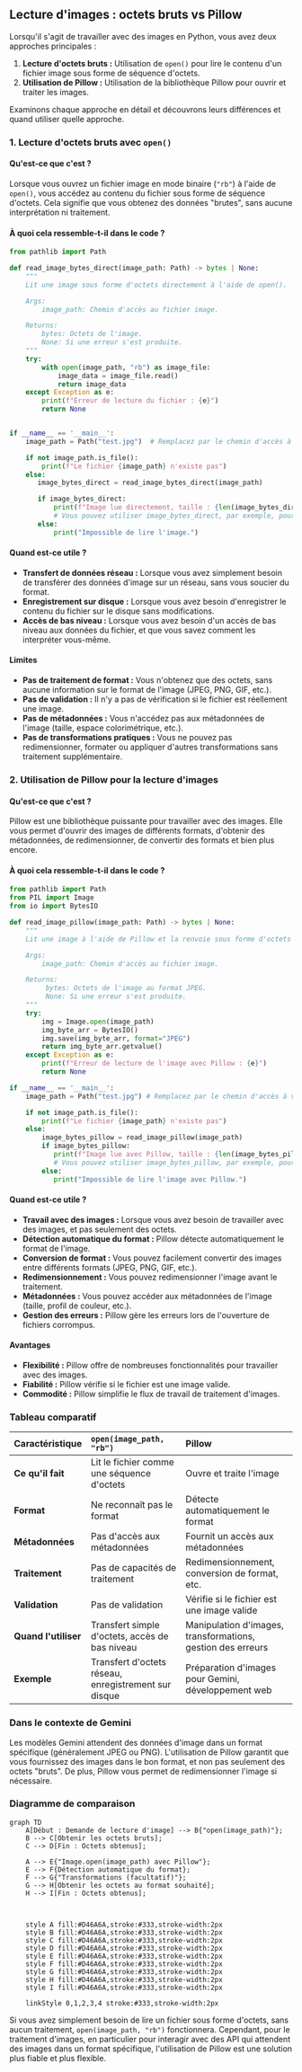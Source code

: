 ## Lecture d'images : octets bruts vs Pillow

Lorsqu'il s'agit de travailler avec des images en Python, vous avez deux approches principales :

1.  **Lecture d'octets bruts :** Utilisation de `open()` pour lire le contenu d'un fichier image sous forme de séquence d'octets.
2.  **Utilisation de Pillow :** Utilisation de la bibliothèque Pillow pour ouvrir et traiter les images.

Examinons chaque approche en détail et découvrons leurs différences et quand utiliser quelle approche.

### 1. Lecture d'octets bruts avec `open()`

#### Qu'est-ce que c'est ?

Lorsque vous ouvrez un fichier image en mode binaire (`"rb"`) à l'aide de `open()`, vous accédez au contenu du fichier sous forme de séquence d'octets. Cela signifie que vous obtenez des données "brutes", sans aucune interprétation ni traitement.

#### À quoi cela ressemble-t-il dans le code ?

```python
from pathlib import Path

def read_image_bytes_direct(image_path: Path) -> bytes | None:
    """
    Lit une image sous forme d'octets directement à l'aide de open().

    Args:
        image_path: Chemin d'accès au fichier image.

    Returns:
        bytes: Octets de l'image.
        None: Si une erreur s'est produite.
    """
    try:
        with open(image_path, "rb") as image_file:
            image_data = image_file.read()
            return image_data
    except Exception as e:
        print(f"Erreur de lecture du fichier : {e}")
        return None


if __name__ == '__main__':
    image_path = Path("test.jpg")  # Remplacez par le chemin d'accès à votre image

    if not image_path.is_file():
        print(f"Le fichier {image_path} n'existe pas")
    else:
       image_bytes_direct = read_image_bytes_direct(image_path)

       if image_bytes_direct:
           print(f"Image lue directement, taille : {len(image_bytes_direct)} octets")
           # Vous pouvez utiliser image_bytes_direct, par exemple, pour l'envoyer sur le réseau
       else:
           print("Impossible de lire l'image.")
```

#### Quand est-ce utile ?

*   **Transfert de données réseau :** Lorsque vous avez simplement besoin de transférer des données d'image sur un réseau, sans vous soucier du format.
*   **Enregistrement sur disque :** Lorsque vous avez besoin d'enregistrer le contenu du fichier sur le disque sans modifications.
*   **Accès de bas niveau :** Lorsque vous avez besoin d'un accès de bas niveau aux données du fichier, et que vous savez comment les interpréter vous-même.

#### Limites

*   **Pas de traitement de format :** Vous n'obtenez que des octets, sans aucune information sur le format de l'image (JPEG, PNG, GIF, etc.).
*   **Pas de validation :** Il n'y a pas de vérification si le fichier est réellement une image.
*   **Pas de métadonnées :** Vous n'accédez pas aux métadonnées de l'image (taille, espace colorimétrique, etc.).
*   **Pas de transformations pratiques :** Vous ne pouvez pas redimensionner, formater ou appliquer d'autres transformations sans traitement supplémentaire.

### 2. Utilisation de Pillow pour la lecture d'images

#### Qu'est-ce que c'est ?

Pillow est une bibliothèque puissante pour travailler avec des images. Elle vous permet d'ouvrir des images de différents formats, d'obtenir des métadonnées, de redimensionner, de convertir des formats et bien plus encore.

#### À quoi cela ressemble-t-il dans le code ?

```python
from pathlib import Path
from PIL import Image
from io import BytesIO

def read_image_pillow(image_path: Path) -> bytes | None:
    """
    Lit une image à l'aide de Pillow et la renvoie sous forme d'octets JPEG.

    Args:
        image_path: Chemin d'accès au fichier image.

    Returns:
         bytes: Octets de l'image au format JPEG.
         None: Si une erreur s'est produite.
    """
    try:
        img = Image.open(image_path)
        img_byte_arr = BytesIO()
        img.save(img_byte_arr, format="JPEG")
        return img_byte_arr.getvalue()
    except Exception as e:
        print(f"Erreur de lecture de l'image avec Pillow : {e}")
        return None

if __name__ == '__main__':
    image_path = Path("test.jpg") # Remplacez par le chemin d'accès à votre image

    if not image_path.is_file():
        print(f"Le fichier {image_path} n'existe pas")
    else:
        image_bytes_pillow = read_image_pillow(image_path)
        if image_bytes_pillow:
           print(f"Image lue avec Pillow, taille : {len(image_bytes_pillow)} octets")
           # Vous pouvez utiliser image_bytes_pillow, par exemple, pour l'envoyer au modèle Gemini.
        else:
           print("Impossible de lire l'image avec Pillow.")
```

#### Quand est-ce utile ?

*   **Travail avec des images :** Lorsque vous avez besoin de travailler avec des images, et pas seulement des octets.
*   **Détection automatique du format :** Pillow détecte automatiquement le format de l'image.
*   **Conversion de format :** Vous pouvez facilement convertir des images entre différents formats (JPEG, PNG, GIF, etc.).
*   **Redimensionnement :** Vous pouvez redimensionner l'image avant le traitement.
*   **Métadonnées :** Vous pouvez accéder aux métadonnées de l'image (taille, profil de couleur, etc.).
*   **Gestion des erreurs :** Pillow gère les erreurs lors de l'ouverture de fichiers corrompus.

#### Avantages

*   **Flexibilité :** Pillow offre de nombreuses fonctionnalités pour travailler avec des images.
*   **Fiabilité :** Pillow vérifie si le fichier est une image valide.
*   **Commodité :** Pillow simplifie le flux de travail de traitement d'images.

### Tableau comparatif

| Caractéristique             | `open(image_path, "rb")`                                    | Pillow                                                      |
| :------------------------- | :---------------------------------------------------------- | :---------------------------------------------------------- |
| **Ce qu'il fait**            | Lit le fichier comme une séquence d'octets                     | Ouvre et traite l'image                         |
| **Format**                | Ne reconnaît pas le format                                        | Détecte automatiquement le format                              |
| **Métadonnées**            | Pas d'accès aux métadonnées                                     | Fournit un accès aux métadonnées                             |
| **Traitement**              | Pas de capacités de traitement                                 | Redimensionnement, conversion de format, etc.              |
| **Validation**             | Pas de validation                                                | Vérifie si le fichier est une image valide          |
| **Quand l'utiliser**    | Transfert simple d'octets, accès de bas niveau              | Manipulation d'images, transformations, gestion des erreurs |
| **Exemple**                | Transfert d'octets réseau, enregistrement sur disque                  | Préparation d'images pour Gemini, développement web           |

### Dans le contexte de Gemini

Les modèles Gemini attendent des données d'image dans un format spécifique (généralement JPEG ou PNG). L'utilisation de Pillow garantit que vous fournissez des images dans le bon format, et non pas seulement des octets "bruts". De plus, Pillow vous permet de redimensionner l'image si nécessaire.

### Diagramme de comparaison

```mermaid
graph TD
    A[Début : Demande de lecture d'image] --> B{"open(image_path)"};
    B --> C[Obtenir les octets bruts];
    C --> D[Fin : Octets obtenus];

    A --> E{"Image.open(image_path) avec Pillow"};
    E --> F{Détection automatique du format};
    F --> G{"Transformations (facultatif)"};
    G --> H[Obtenir les octets au format souhaité];
    H --> I[Fin : Octets obtenus];

    
    
    style A fill:#D46A6A,stroke:#333,stroke-width:2px
    style B fill:#D46A6A,stroke:#333,stroke-width:2px
    style C fill:#D46A6A,stroke:#333,stroke-width:2px
    style D fill:#D46A6A,stroke:#333,stroke-width:2px
    style E fill:#D46A6A,stroke:#333,stroke-width:2px
    style F fill:#D46A6A,stroke:#333,stroke-width:2px
    style G fill:#D46A6A,stroke:#333,stroke-width:2px
    style H fill:#D46A6A,stroke:#333,stroke-width:2px
    style I fill:#D46A6A,stroke:#333,stroke-width:2px
    
    linkStyle 0,1,2,3,4 stroke:#333,stroke-width:2px
```

Si vous avez simplement besoin de lire un fichier sous forme d'octets, sans aucun traitement, `open(image_path, "rb")` fonctionnera. Cependant, pour le traitement d'images, en particulier pour interagir avec des API qui attendent des images dans un format spécifique, l'utilisation de Pillow est une solution plus fiable et plus flexible.

